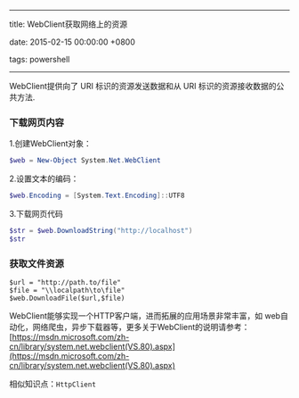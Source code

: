 
---

title: WebClient获取网络上的资源

date: 2015-02-15 00:00:00 +0800

tags: powershell

---
WebClient提供向了 URI 标识的资源发送数据和从 URI 标识的资源接收数据的公共方法.

<a name="kczgdx"></a>
### [](#kczgdx)下载网页内容

1.创建WebClient对象：

```powershell
$web = New-Object System.Net.WebClient
```

2.设置文本的编码：

```powershell
$web.Encoding = [System.Text.Encoding]::UTF8
```

3.下载网页代码

```powershell
$str = $web.DownloadString("http://localhost")
$str
```

<a name="0a7vym"></a>
### [](#0a7vym)获取文件资源

```
$url = "http://path.to/file"
$file = "\\localpath\to\file"
$web.DownloadFile($url,$file)
```

WebClient能够实现一个HTTP客户端，进而拓展的应用场景非常丰富，如 web自动化，网络爬虫，异步下载器等，更多关于WebClient的说明请参考：[https://msdn.microsoft.com/zh-cn/library/system.net.webclient(VS.80).aspx](https://msdn.microsoft.com/zh-cn/library/system.net.webclient(VS.80).aspx)

相似知识点：`HttpClient`

